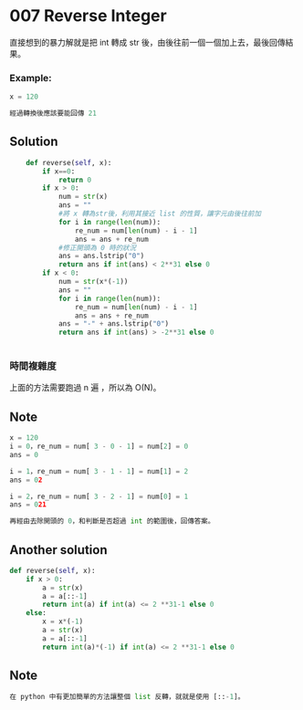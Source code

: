 ﻿
# 007 Reverse Integer

直接想到的暴力解就是把 int 轉成 str 後，由後往前一個一個加上去，最後回傳結果。

### Example:

```python
x = 120

經過轉換後應該要能回傳 21
```

## Solution

```python
    def reverse(self, x):
        if x==0:
            return 0
        if x > 0:
            num = str(x)
            ans = ""
            #將 x 轉為str後，利用其接近 list 的性質，讓字元由後往前加
            for i in range(len(num)):
                re_num = num[len(num) - i - 1]
                ans = ans + re_num
            #修正開頭為 0 時的狀況
            ans = ans.lstrip("0")
            return ans if int(ans) < 2**31 else 0
        if x < 0:
            num = str(x*(-1))
            ans = ""
            for i in range(len(num)):
                re_num = num[len(num) - i - 1]
                ans = ans + re_num
            ans = "-" + ans.lstrip("0")
            return ans if int(ans) > -2**31 else 0
        
```  

### 時間複雜度

上面的方法需要跑過 n 遍 ，所以為 O(N)。


## Note
```python
x = 120
i = 0，re_num = num[ 3 - 0 - 1] = num[2] = 0
ans = 0

i = 1，re_num = num[ 3 - 1 - 1] = num[1] = 2
ans = 02

i = 2，re_num = num[ 3 - 2 - 1] = num[0] = 1
ans = 021

再經由去除開頭的 0，和判斷是否超過 int 的範圍後，回傳答案。

```

## Another solution
```python
def reverse(self, x):    
    if x > 0:
        a = str(x)
        a = a[::-1]
        return int(a) if int(a) <= 2 **31-1 else 0
    else:
        x = x*(-1)
        a = str(x)
        a = a[::-1]
        return int(a)*(-1) if int(a) <= 2 **31-1 else 0
```
## Note
```python
在 python 中有更加簡單的方法讓整個 list 反轉，就就是使用 [::-1]。
```